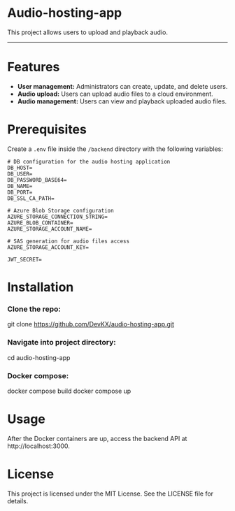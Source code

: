 # Audio-hosting-app

This project allows users to upload and playback audio.

---

# Features
- **User management:** Administrators can create, update, and delete users.
- **Audio upload:** Users can upload audio files to a cloud environment.
- **Audio management:** Users can view and playback uploaded audio files.


# Prerequisites
Create a `.env` file inside the `/backend` directory with the following variables:

```env
# DB configuration for the audio hosting application
DB_HOST=
DB_USER=
DB_PASSWORD_BASE64=
DB_NAME=
DB_PORT=
DB_SSL_CA_PATH=

# Azure Blob Storage configuration
AZURE_STORAGE_CONNECTION_STRING=
AZURE_BLOB_CONTAINER=
AZURE_STORAGE_ACCOUNT_NAME=

# SAS generation for audio files access
AZURE_STORAGE_ACCOUNT_KEY=

JWT_SECRET=

```

# Installation

### Clone the repo:
git clone https://github.com/DevKX/audio-hosting-app.git

### Navigate into project directory:
cd audio-hosting-app

### Docker compose:
docker compose build
docker compose up


# Usage
After the Docker containers are up, access the backend API at http://localhost:3000.

# License
This project is licensed under the MIT License. See the LICENSE file for details.
